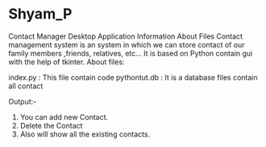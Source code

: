 # Shyam_P

Contact Manager Desktop Application
Information About Files
Contact management system is an system in which we can store contact of our family members ,friends, relatives, etc...
It is based on Python contain gui with the help of tkinter.
About files:

index.py : This file contain code
pythontut.db : It is a database files contain all contact

Output:- 
1) You can add new Contact.
2) Delete the Contact
3) Also will show all the existing contacts.
